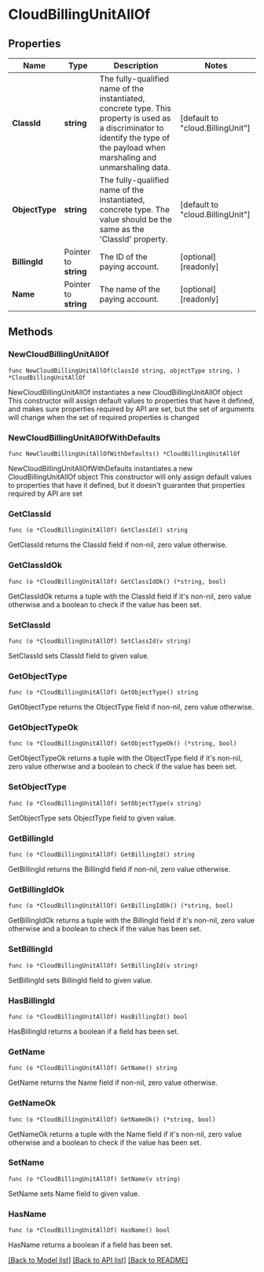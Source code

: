 # CloudBillingUnitAllOf

## Properties

Name | Type | Description | Notes
------------ | ------------- | ------------- | -------------
**ClassId** | **string** | The fully-qualified name of the instantiated, concrete type. This property is used as a discriminator to identify the type of the payload when marshaling and unmarshaling data. | [default to "cloud.BillingUnit"]
**ObjectType** | **string** | The fully-qualified name of the instantiated, concrete type. The value should be the same as the &#39;ClassId&#39; property. | [default to "cloud.BillingUnit"]
**BillingId** | Pointer to **string** | The ID of the paying account. | [optional] [readonly] 
**Name** | Pointer to **string** | The name of the paying account. | [optional] [readonly] 

## Methods

### NewCloudBillingUnitAllOf

`func NewCloudBillingUnitAllOf(classId string, objectType string, ) *CloudBillingUnitAllOf`

NewCloudBillingUnitAllOf instantiates a new CloudBillingUnitAllOf object
This constructor will assign default values to properties that have it defined,
and makes sure properties required by API are set, but the set of arguments
will change when the set of required properties is changed

### NewCloudBillingUnitAllOfWithDefaults

`func NewCloudBillingUnitAllOfWithDefaults() *CloudBillingUnitAllOf`

NewCloudBillingUnitAllOfWithDefaults instantiates a new CloudBillingUnitAllOf object
This constructor will only assign default values to properties that have it defined,
but it doesn't guarantee that properties required by API are set

### GetClassId

`func (o *CloudBillingUnitAllOf) GetClassId() string`

GetClassId returns the ClassId field if non-nil, zero value otherwise.

### GetClassIdOk

`func (o *CloudBillingUnitAllOf) GetClassIdOk() (*string, bool)`

GetClassIdOk returns a tuple with the ClassId field if it's non-nil, zero value otherwise
and a boolean to check if the value has been set.

### SetClassId

`func (o *CloudBillingUnitAllOf) SetClassId(v string)`

SetClassId sets ClassId field to given value.


### GetObjectType

`func (o *CloudBillingUnitAllOf) GetObjectType() string`

GetObjectType returns the ObjectType field if non-nil, zero value otherwise.

### GetObjectTypeOk

`func (o *CloudBillingUnitAllOf) GetObjectTypeOk() (*string, bool)`

GetObjectTypeOk returns a tuple with the ObjectType field if it's non-nil, zero value otherwise
and a boolean to check if the value has been set.

### SetObjectType

`func (o *CloudBillingUnitAllOf) SetObjectType(v string)`

SetObjectType sets ObjectType field to given value.


### GetBillingId

`func (o *CloudBillingUnitAllOf) GetBillingId() string`

GetBillingId returns the BillingId field if non-nil, zero value otherwise.

### GetBillingIdOk

`func (o *CloudBillingUnitAllOf) GetBillingIdOk() (*string, bool)`

GetBillingIdOk returns a tuple with the BillingId field if it's non-nil, zero value otherwise
and a boolean to check if the value has been set.

### SetBillingId

`func (o *CloudBillingUnitAllOf) SetBillingId(v string)`

SetBillingId sets BillingId field to given value.

### HasBillingId

`func (o *CloudBillingUnitAllOf) HasBillingId() bool`

HasBillingId returns a boolean if a field has been set.

### GetName

`func (o *CloudBillingUnitAllOf) GetName() string`

GetName returns the Name field if non-nil, zero value otherwise.

### GetNameOk

`func (o *CloudBillingUnitAllOf) GetNameOk() (*string, bool)`

GetNameOk returns a tuple with the Name field if it's non-nil, zero value otherwise
and a boolean to check if the value has been set.

### SetName

`func (o *CloudBillingUnitAllOf) SetName(v string)`

SetName sets Name field to given value.

### HasName

`func (o *CloudBillingUnitAllOf) HasName() bool`

HasName returns a boolean if a field has been set.


[[Back to Model list]](../README.md#documentation-for-models) [[Back to API list]](../README.md#documentation-for-api-endpoints) [[Back to README]](../README.md)


